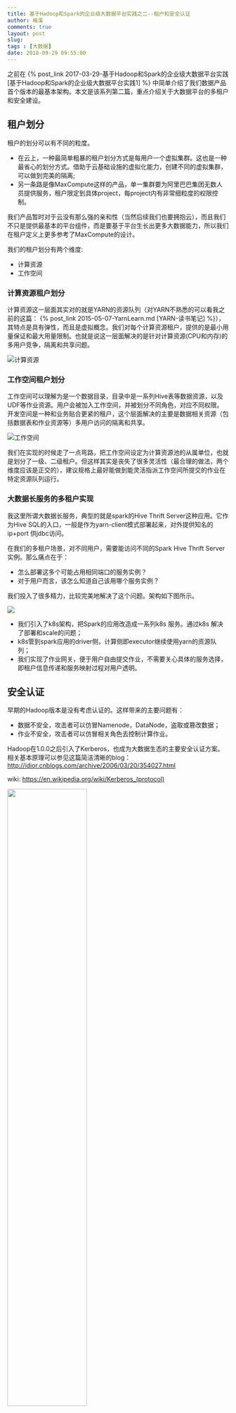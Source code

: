 ```yaml
---
title: 基于Hadoop和Spark的企业级大数据平台实践之二--租户和安全认证 
author: 梅溪
comments: true
layout: post
slug: 
tags : [大数据]
date: 2018-09-29 09:55:00
---
```





之前在 {% post_link 2017-03-29-基于Hadoop和Spark的企业级大数据平台实践 [基于Hadoop和Spark的企业级大数据平台实践1] %} 中简单介绍了我们数据产品首个版本的最基本架构。本文是该系列第二篇，重点介绍关于大数据平台的多租户和安全建设。





## 租户划分


租户的划分可以有不同的粒度。


- 在云上，一种最简单粗暴的租户划分方式是每用户一个虚拟集群。这也是一种最省心的划分方式。借助于云基础设施的虚拟化能力，创建不同的虚拟集群，可以做到完美的隔离;
- 另一条路是像MaxCompute这样的产品，单一集群要为阿里巴巴集团无数人员提供服务，租户限定到具体project，每project内有非常细粒度的权限控制。


我们产品暂时对于云没有那么强的亲和性（当然后续我们也要拥抱云），而且我们不只是提供最基本的平台组件，而是要基于平台生长出更多大数据能力，所以我们在租户定义上更多参考了MaxCompute的设计。


我们的租户划分有两个维度:

- 计算资源
- 工作空间

### 计算资源租户划分

计算资源这一层面其实对的就是YARN的资源队列（对YARN不熟悉的可以看我之前的这篇： {% post_link 2015-05-07-YarnLearn.md [YARN-读书笔记] %}），其特点是具有弹性，而且是虚拟概念。我们对每个计算资源租户，提供的是最小用量保证和最大用量限制。也就是说这一层面解决的是针对计算资源(CPU和内存)的多用户竞争，隔离和共享问题。

![计算资源](/images/yarnqueue.png)


### 工作空间租户划分

工作空间可以理解为是一个数据目录，目录中是一系列Hive表等数据资源，以及UDF等作业资源。用户会被加入工作空间，并被划分不同角色，对应不同权限。开发空间是一种和业务贴合更紧的租户，这个层面解决的主要是数据相关资源（包括数据表和作业资源等）多用户访问的隔离和共享。

![工作空间](/images/project.PNG)

我们在实现的时候走了一点弯路，把工作空间设定为计算资源池的从属单位，也就是划分了一级、二级租户。但这样其实是丧失了很多灵活性（最合理的做法，两个维度应该是正交的），建议规格上最好能做到能灵活指派工作空间所提交的作业在特定资源队列运行。




### 大数据长服务的多租户实现


我这里所谓大数据长服务，典型的就是spark的Hive Thrift Server这种应用。它作为Hive SQL的入口，一般是作为yarn-client模式部署起来，对外提供知名的ip+port 供jdbc访问。

在我们的多租户场景，对不同用户，需要能访问不同的Spark Hive Thrift Server实例。那么痛点在于：

- 怎么部署这多个可能占用相同端口的服务实例？
- 对于用户而言，该怎么知道自己该用哪个服务实例？


我们投入了很多精力，比较完美地解决了这个问题。架构如下图所示。


<img src="/images/k8s-sts.png">


- 我们引入了k8s架构，把Spark的应用改造成一系列k8s 服务。通过k8s 解决了部署和scale的问题；
- k8s管到spark应用的driver侧，计算侧即executor继续使用yarn的资源队列；
- 我们实现了作业网关，便于用户自由提交作业，不需要关心具体的服务选择，即租户信息传递和服务映射过程对用户透明。



## 安全认证


早期的Hadoop版本是没有考虑认证的。这样带来的主要问题有：

- 数据不安全，攻击者可以仿冒Namenode，DataNode，盗取或篡改数据；
- 作业不安全，攻击者可以仿冒相关角色去控制计算作业。




Hadoop在1.0.0之后引入了Kerberos，也成为大数据生态的主要安全认证方案。
相关基本原理可以参见这篇简洁清晰的blog： http://idior.cnblogs.com/archive/2006/03/20/354027.html

wiki:  https://en.wikipedia.org/wiki/Kerberos_(protocol)


<img src="/images/Kerberos.svg.png" width="60%" height="60%">





需要特别指出的是，Kerberos本身无论是配置上还是使用上都比较麻烦，也容易出现各种各样的奇怪问题。很多开发者会选择放弃，所以你会发现即使是一些所谓商业版本Hadoop，也没有使用Kerberos认证，甚至近乎裸奔，这样当然是极不安全的。



具体问题有哪些呢？

- 和原有用户系统的联动问题。没有用户系统会天然支持kerberos这个事情；
- krb 配置以及principle/keytab文件的维护成本。这个没办法，要安全，就有额外的负担。这个过程会侵入到所有的访问Hadoop相关服务的业务；
- 大数据作业运行周期可能很长，比如我们的一些长服务。这其中会有ticket失效问题。

下面我们就来具体看一下这些问题。

### 和原有用户系统的联动问题

开源大数据组件为我们提供了非常丰富的功能，我们从中获益良多。可是一旦需要和我们现有的软件系统结合起来，就难免遇到问题。现在引入Kerberos之后，凭空多出principle和keytab的概念，和原有的用户系统如何结合起来呢？

最干净的做法，当然是改造原有的用户系统，把新增信息作为原有用户信息的扩展。可是这条路对我们而言走不通。因为我们的产品定位是对外输出的，大部分场景下无法侵入到原有用户系统的。

我们的路，只能是内置一个用户系统，然后和外部的用户系统保持协同。最终我们选择了[FreeIPA](https://www.freeipa.org/page/Main_Page). 它可以很好地集成Kerberos，LDAP这些系统，保障了我们产品内部所有服务的用户、认证相关功能的自洽。具体部署方案可以参见[这篇博文](https://blog.csdn.net/xuyaqun/article/details/51596018)

目前和外部用户系统的对接主要是采用添加删除消息推送的模式。



### 相关配置/认证信息的管理问题


了解过kerberos协议就会知道，principle是基于用户+位置信息的。这种实现带来了较高的安全级别，但是同时也会导致管理困难（一个较大规模的大数据系统，用户数目和服务数量都很多）。而且加上keytab文件这个东西，往往让用户摸不着头脑。


我们的对策有：

- 在我们的大数据可视化IDE上完成尽可能多的功能，避免用户直接编程对接；
- 封装更多基础服务，比如作业网关，数据传输服务，尽量避免用户直接访问具体Hadoop服务。可以理解为这是“代理”的思路；
- 前两条其实都是保证了很多认证的事情内部做掉，避免直接对用户暴露。在实在无法避免的情况下，我们在可视化的页面为用户提供相关内容展示和下载（注意这个事情本身需要权限控制）。


这些做法极大提高了带Kerberos认证的Hadoop集群（带与不带完全是两种东西……）的易用性，但是本身也是双刃剑：修改量增加了，而且对于熟悉原生系统的用户来说有重新学习的必要（虽然学习成本不高）。


### 长服务ticket失效问题



熟悉Hadoop生态的同学都了解，Hadoop对其工作负载的设计，从一开始就更多地体现为Job，而不是Service。但是实际上我们构建的很多数据子系统，往往都是需要长期提供服务的。比如离线的Hive ThriftServer，或者是Spark Streaming的应用，没有问题的话是要一直不回头地跑下去的。



也没什么好说的，有必要不时relogin一下。说坑也是坑，但是如果了解其原理，也就见怪不怪了。可以看看[这篇提问](https://stackoverflow.com/questions/34616676/should-i-call-ugi-checktgtandreloginfromkeytab-before-every-action-on-hadoop)


除了relogin，renew_time也需要注意一下。我们甚至还踩到了renew_time太大导致timestamp溢出的问题，总之我经常说，kerberos让你有恋爱的感觉。




## 下回预告


下一次，我们的重点放在数据安全上，讲述我们数据平台的数据安全建设思路。











